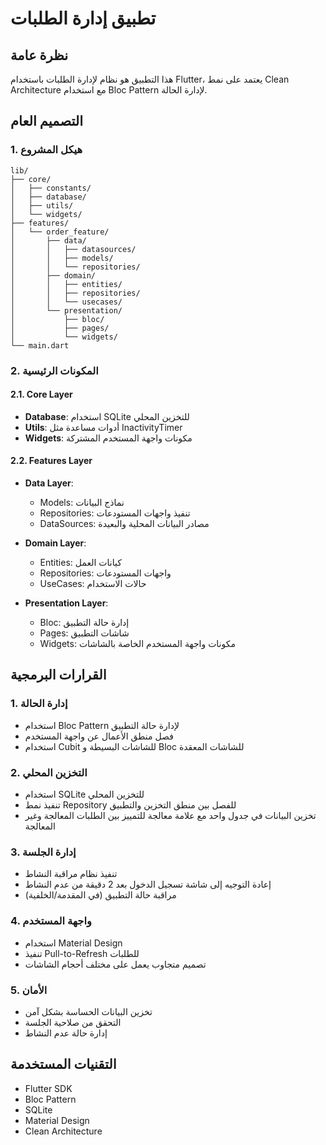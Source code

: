# تطبيق إدارة الطلبات

## نظرة عامة
هذا التطبيق هو نظام لإدارة الطلبات باستخدام Flutter، يعتمد على نمط Clean Architecture مع استخدام Bloc Pattern لإدارة الحالة.

## التصميم العام

### 1. هيكل المشروع
```
lib/
├── core/
│   ├── constants/
│   ├── database/
│   ├── utils/
│   └── widgets/
├── features/
│   └── order_feature/
│       ├── data/
│       │   ├── datasources/
│       │   ├── models/
│       │   └── repositories/
│       ├── domain/
│       │   ├── entities/
│       │   ├── repositories/
│       │   └── usecases/
│       └── presentation/
│           ├── bloc/
│           ├── pages/
│           └── widgets/
└── main.dart
```

### 2. المكونات الرئيسية

#### 2.1. Core Layer
- **Database**: استخدام SQLite للتخزين المحلي
- **Utils**: أدوات مساعدة مثل InactivityTimer
- **Widgets**: مكونات واجهة المستخدم المشتركة

#### 2.2. Features Layer
- **Data Layer**: 
  - Models: نماذج البيانات
  - Repositories: تنفيذ واجهات المستودعات
  - DataSources: مصادر البيانات المحلية والبعيدة

- **Domain Layer**:
  - Entities: كيانات العمل
  - Repositories: واجهات المستودعات
  - UseCases: حالات الاستخدام

- **Presentation Layer**:
  - Bloc: إدارة حالة التطبيق
  - Pages: شاشات التطبيق
  - Widgets: مكونات واجهة المستخدم الخاصة بالشاشات

## القرارات البرمجية

### 1. إدارة الحالة
- استخدام Bloc Pattern لإدارة حالة التطبيق
- فصل منطق الأعمال عن واجهة المستخدم
- استخدام Cubit للشاشات البسيطة و Bloc للشاشات المعقدة

### 2. التخزين المحلي
- استخدام SQLite للتخزين المحلي
- تنفيذ نمط Repository للفصل بين منطق التخزين والتطبيق
- تخزين البيانات في جدول واحد مع علامة معالجة للتمييز بين الطلبات المعالجة وغير المعالجة

### 3. إدارة الجلسة
- تنفيذ نظام مراقبة النشاط
- إعادة التوجيه إلى شاشة تسجيل الدخول بعد 2 دقيقة من عدم النشاط
- مراقبة حالة التطبيق (في المقدمة/الخلفية)

### 4. واجهة المستخدم
- استخدام Material Design
- تنفيذ Pull-to-Refresh للطلبات
- تصميم متجاوب يعمل على مختلف أحجام الشاشات

### 5. الأمان
- تخزين البيانات الحساسة بشكل آمن
- التحقق من صلاحية الجلسة
- إدارة حالة عدم النشاط

## التقنيات المستخدمة
- Flutter SDK
- Bloc Pattern
- SQLite
- Material Design
- Clean Architecture
